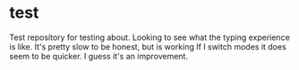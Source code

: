 # test

Test repository for testing about.
Looking to see what the typing experience is like.
It's pretty slow to be honest, but is working
If I switch modes it does seem to be quicker.
I guess it's an improvement.
